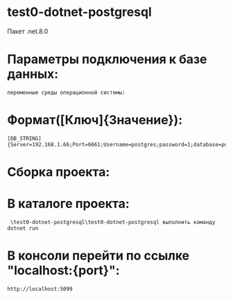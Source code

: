 # test0-dotnet-postgresql
Пакет .net.8.0

# Параметры подключения к базе данных:
    переменные среды операционной системы:

# Формат([Ключ]{Значение}): 
    [DB_STRING]{Server=192.168.1.66;Port=6661;Username=postgres;password=1;database=postgres}

# Сборка проекта:

# В каталоге проекта:
     \test0-dotnet-postgresql\test0-dotnet-postgresql выполнить команду dotnet run

# В консоли перейти по ссылке "localhost:{port}": 
    http://localhost:5099